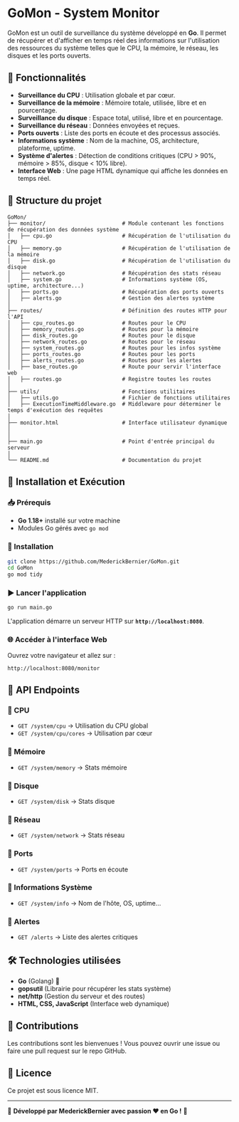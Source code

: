 # GoMon - System Monitor

GoMon est un outil de surveillance du système développé en **Go**. Il permet de récupérer et d'afficher en temps réel des informations sur l'utilisation des ressources du système telles que le CPU, la mémoire, le réseau, les disques et les ports ouverts.

## 📌 Fonctionnalités

- **Surveillance du CPU** : Utilisation globale et par cœur.
- **Surveillance de la mémoire** : Mémoire totale, utilisée, libre et en pourcentage.
- **Surveillance du disque** : Espace total, utilisé, libre et en pourcentage.
- **Surveillance du réseau** : Données envoyées et reçues.
- **Ports ouverts** : Liste des ports en écoute et des processus associés.
- **Informations système** : Nom de la machine, OS, architecture, plateforme, uptime.
- **Système d'alertes** : Détection de conditions critiques (CPU > 90%, mémoire > 85%, disque < 10% libre).
- **Interface Web** : Une page HTML dynamique qui affiche les données en temps réel.

## 📂 Structure du projet

```
GoMon/
├── monitor/                        # Module contenant les fonctions de récupération des données système
│   ├── cpu.go                      # Récupération de l'utilisation du CPU
│   ├── memory.go                   # Récupération de l'utilisation de la mémoire
│   ├── disk.go                     # Récupération de l'utilisation du disque
│   ├── network.go                  # Récupération des stats réseau
│   ├── system.go                   # Informations système (OS, uptime, architecture...)
│   ├── ports.go                    # Récupération des ports ouverts
│   ├── alerts.go                   # Gestion des alertes système
│
├── routes/                         # Définition des routes HTTP pour l'API
│   ├── cpu_routes.go               # Routes pour le CPU
│   ├── memory_routes.go            # Routes pour la mémoire
│   ├── disk_routes.go              # Routes pour le disque
│   ├── network_routes.go           # Routes pour le réseau
│   ├── system_routes.go            # Routes pour les infos système
│   ├── ports_routes.go             # Routes pour les ports
│   ├── alerts_routes.go            # Routes pour les alertes
│   ├── base_routes.go              # Route pour servir l'interface web
│   ├── routes.go                   # Registre toutes les routes
│
├── utils/                          # Fonctions utilitaires
│   ├── utils.go                    # Fichier de fonctions utilitaires
│   ├── ExecutionTimeMiddleware.go  # Middleware pour déterminer le temps d'exécution des requêtes
│
├── monitor.html                    # Interface utilisateur dynamique
│   
│
├── main.go                         # Point d'entrée principal du serveur
│
└── README.md                       # Documentation du projet
```

## 🚀 Installation et Exécution

### 📥 Prérequis
- **Go 1.18+** installé sur votre machine
- Modules Go gérés avec `go mod`

### 🔧 Installation
```sh
git clone https://github.com/MederickBernier/GoMon.git
cd GoMon
go mod tidy
```

### ▶ Lancer l'application
```sh
go run main.go
```

L'application démarre un serveur HTTP sur **`http://localhost:8080`**.

### 🌐 Accéder à l'interface Web
Ouvrez votre navigateur et allez sur :
```
http://localhost:8080/monitor
```

## 📡 API Endpoints

### 🔹 CPU
- `GET /system/cpu` → Utilisation du CPU global
- `GET /system/cpu/cores` → Utilisation par cœur

### 🔹 Mémoire
- `GET /system/memory` → Stats mémoire

### 🔹 Disque
- `GET /system/disk` → Stats disque

### 🔹 Réseau
- `GET /system/network` → Stats réseau

### 🔹 Ports
- `GET /system/ports` → Ports en écoute

### 🔹 Informations Système
- `GET /system/info` → Nom de l'hôte, OS, uptime...

### 🔹 Alertes
- `GET /alerts` → Liste des alertes critiques

## 🛠 Technologies utilisées
- **Go** (Golang) 🦫
- **gopsutil** (Librairie pour récupérer les stats système)
- **net/http** (Gestion du serveur et des routes)
- **HTML, CSS, JavaScript** (Interface web dynamique)

## 📖 Contributions
Les contributions sont les bienvenues ! Vous pouvez ouvrir une issue ou faire une pull request sur le repo GitHub.

## 📜 Licence
Ce projet est sous licence MIT.

---
🎯 **Développé par MederickBernier avec passion ❤️ en Go !** 🚀
